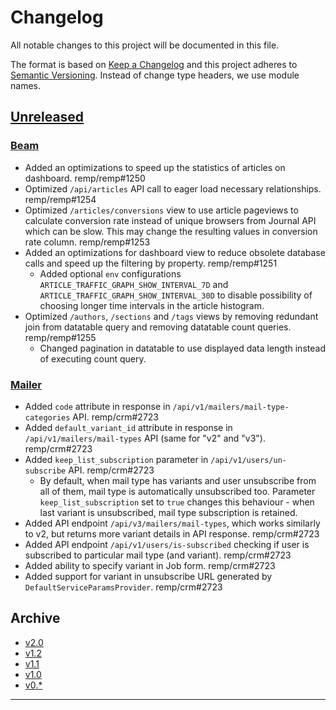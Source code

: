 # Changelog

All notable changes to this project will be documented in this file.

The format is based on [Keep a Changelog](http://keepachangelog.com/) and this project adheres to [Semantic Versioning](http://semver.org/). Instead of change type headers, we use module names.

## [Unreleased]

### [Beam]

- Added an optimizations to speed up the statistics of articles on dashboard. remp/remp#1250
- Optimized `/api/articles` API call to eager load necessary relationships. remp/remp#1254
- Optimized `/articles/conversions` view to use article pageviews to calculate conversion rate instead of unique browsers from Journal API which can be slow. This may change the resulting values in conversion rate column. remp/remp#1253
- Added an optimizations for dashboard view to reduce obsolete database calls and speed up the filtering by property. remp/remp#1251
  - Added optional `env` configurations `ARTICLE_TRAFFIC_GRAPH_SHOW_INTERVAL_7D` and `ARTICLE_TRAFFIC_GRAPH_SHOW_INTERVAL_30D` to disable possibility of choosing longer time intervals in the article histogram.
- Optimized `/authors`, `/sections` and `/tags` views by removing redundant join from datatable query and removing datatable count queries. remp/remp#1255
  - Changed pagination in datatable to use displayed data length instead of executing count query.

### [Mailer]

- Added `code` attribute in response in `/api/v1/mailers/mail-type-categories` API. remp/crm#2723
- Added `default_variant_id` attribute in response in `/api/v1/mailers/mail-types` API (same for "v2" and "v3"). remp/crm#2723
- Added `keep_list_subscription` parameter in `/api/v1/users/un-subscribe` API. remp/crm#2723
  - By default, when mail type has variants and user unsubscribe from all of them, mail type is automatically unsubscribed too. Parameter `keep_list_subscription` set to `true` changes this behaviour - when last variant is unsubscribed, mail type subscription is retained.   
- Added API endpoint `/api/v3/mailers/mail-types`, which works similarly to v2, but returns more variant details in API response. remp/crm#2723
- Added API endpoint `/api/v1/users/is-subscribed` checking if user is subscribed to particular mail type (and variant). remp/crm#2723
- Added ability to specify variant in Job form. remp/crm#2723
- Added support for variant in unsubscribe URL generated by `DefaultServiceParamsProvider`. remp/crm#2723

## Archive

- [v2.0](./changelogs/CHANGELOG-v2.0.md)
- [v1.2](./changelogs/CHANGELOG-v1.2.md)
- [v1.1](./changelogs/CHANGELOG-v1.1.md)
- [v1.0](./changelogs/CHANGELOG-v1.0.md)
- [v0.*](./changelogs/CHANGELOG-v0.md)

---

[Beam]: https://github.com/remp2020/remp/tree/master/Beam
[Campaign]: https://github.com/remp2020/remp/tree/master/Campaign
[Mailer]: https://github.com/remp2020/remp/tree/master/Mailer
[Sso]: https://github.com/remp2020/remp/tree/master/Sso
[Segments]: https://github.com/remp2020/remp/tree/master/Beam/go/cmd/segments
[Tracker]: https://github.com/remp2020/remp/tree/master/Beam/go/cmd/tracker

[Unreleased]: https://github.com/remp2020/remp/compare/2.0.0...master

